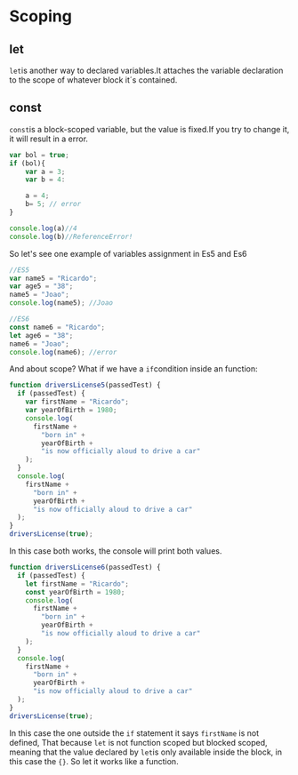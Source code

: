 <h1>Scoping</h1>

<h2>let</h2>

`let`is another way to declared variables.It attaches the variable declaration to the scope of whatever block it´s contained.

<h2>const</h2>

`const`is a block-scoped variable, but the value is fixed.If you try to change it, it will result in a error.

```javascript
var bol = true;
if (bol){
    var a = 3;
    var b = 4:

    a = 4;
    b= 5; // error
}

console.log(a)//4
console.log(b)//ReferenceError!
```

So let's see one example of variables assignment in Es5 and Es6

```javascript
//ES5
var name5 = "Ricardo";
var age5 = "38";
name5 = "Joao";
console.log(name5); //Joao

//ES6
const name6 = "Ricardo";
let age6 = "38";
name6 = "Joao";
console.log(name6); //error
```

And about scope? What if we have a `if`condition inside an function:

```javascript
function driversLicense5(passedTest) {
  if (passedTest) {
    var firstName = "Ricardo";
    var yearOfBirth = 1980;
    console.log(
      firstName +
        "born in" +
        yearOfBirth +
        "is now officially aloud to drive a car"
    );
  }
  console.log(
    firstName +
      "born in" +
      yearOfBirth +
      "is now officially aloud to drive a car"
  );
}
driversLicense(true);
```

In this case both works, the console will print both values.

```javascript
function driversLicense6(passedTest) {
  if (passedTest) {
    let firstName = "Ricardo";
    const yearOfBirth = 1980;
    console.log(
      firstName +
        "born in" +
        yearOfBirth +
        "is now officially aloud to drive a car"
    );
  }
  console.log(
    firstName +
      "born in" +
      yearOfBirth +
      "is now officially aloud to drive a car"
  );
}
driversLicense(true);
```

In this case the one outside the `if` statement it says `firstName` is not defined, That because `let` is not function scoped but blocked scoped, meaning that the value declared by `let`is only available inside the block, in this case the `{}`.
So let it works like a function.
